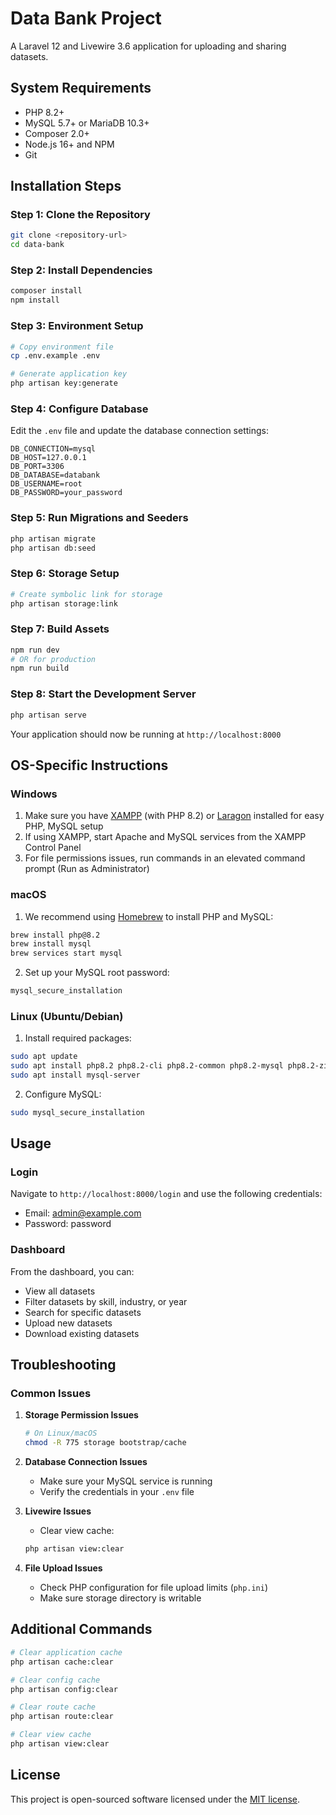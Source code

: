 # Data Bank Project

A Laravel 12 and Livewire 3.6 application for uploading and sharing datasets.

## System Requirements

- PHP 8.2+
- MySQL 5.7+ or MariaDB 10.3+
- Composer 2.0+
- Node.js 16+ and NPM
- Git

## Installation Steps

### Step 1: Clone the Repository

```bash
git clone <repository-url>
cd data-bank
```

### Step 2: Install Dependencies

```bash
composer install
npm install
```

### Step 3: Environment Setup

```bash
# Copy environment file
cp .env.example .env

# Generate application key
php artisan key:generate
```

### Step 4: Configure Database

Edit the `.env` file and update the database connection settings:

```
DB_CONNECTION=mysql
DB_HOST=127.0.0.1
DB_PORT=3306
DB_DATABASE=databank
DB_USERNAME=root
DB_PASSWORD=your_password
```

### Step 5: Run Migrations and Seeders

```bash
php artisan migrate
php artisan db:seed
```

### Step 6: Storage Setup

```bash
# Create symbolic link for storage
php artisan storage:link
```

### Step 7: Build Assets

```bash
npm run dev
# OR for production
npm run build
```

### Step 8: Start the Development Server

```bash
php artisan serve
```

Your application should now be running at `http://localhost:8000`

## OS-Specific Instructions

### Windows

1. Make sure you have [XAMPP](https://www.apachefriends.org/download.html) (with PHP 8.2) or [Laragon](https://laragon.org/download/index.html) installed for easy PHP, MySQL setup
2. If using XAMPP, start Apache and MySQL services from the XAMPP Control Panel
3. For file permissions issues, run commands in an elevated command prompt (Run as Administrator)

### macOS

1. We recommend using [Homebrew](https://brew.sh/) to install PHP and MySQL:
```bash
brew install php@8.2
brew install mysql
brew services start mysql
```
2. Set up your MySQL root password:
```bash
mysql_secure_installation
```

### Linux (Ubuntu/Debian)

1. Install required packages:
```bash
sudo apt update
sudo apt install php8.2 php8.2-cli php8.2-common php8.2-mysql php8.2-zip php8.2-gd php8.2-mbstring php8.2-curl php8.2-xml php8.2-bcmath
sudo apt install mysql-server
```
2. Configure MySQL:
```bash
sudo mysql_secure_installation
```

## Usage

### Login
Navigate to `http://localhost:8000/login` and use the following credentials:
- Email: admin@example.com
- Password: password

### Dashboard
From the dashboard, you can:
- View all datasets
- Filter datasets by skill, industry, or year
- Search for specific datasets
- Upload new datasets
- Download existing datasets

## Troubleshooting

### Common Issues

1. **Storage Permission Issues**
   ```bash
   # On Linux/macOS
   chmod -R 775 storage bootstrap/cache
   ```

2. **Database Connection Issues**
    - Make sure your MySQL service is running
    - Verify the credentials in your `.env` file

3. **Livewire Issues**
    - Clear view cache:
   ```bash
   php artisan view:clear
   ```

4. **File Upload Issues**
    - Check PHP configuration for file upload limits (`php.ini`)
    - Make sure storage directory is writable

## Additional Commands

```bash
# Clear application cache
php artisan cache:clear

# Clear config cache
php artisan config:clear

# Clear route cache
php artisan route:clear

# Clear view cache
php artisan view:clear
```

## License

This project is open-sourced software licensed under the [MIT license](https://opensource.org/licenses/MIT).
